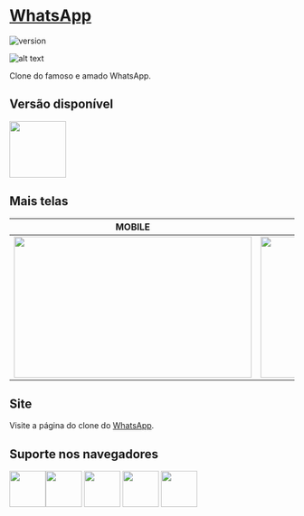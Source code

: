 # [WhatsApp](https://www.felipesales.com.br/whatsapp)

![version](https://img.shields.io/badge/version-2.0.0-blue.svg)

![alt text](https://uploaddeimagens.com.br/images/001/976/042/original/Captura_de_Tela_2019-03-20_às_22.14.44.png "tela")

Clone do famoso e amado WhatsApp.

## Versão disponível

<img src="https://upload.wikimedia.org/wikipedia/commons/thumb/6/61/HTML5_logo_and_wordmark.svg/1200px-HTML5_logo_and_wordmark.svg.png" width="100" height="100" />

## Mais telas

| MOBILE | MAPA |
| --- | --- |
| <img src="https://uploaddeimagens.com.br/images/001/976/044/original/Captura_de_Tela_2019-03-20_às_22.14.59.png" width="420" height="250" /> | <img src="https://uploaddeimagens.com.br/images/001/976/047/original/Captura_de_Tela_2019-03-20_às_22.16.28.png" width="420" height="250" />

## Site

Visite a página do clone do [WhatsApp](https://www.felipesales.com.br/whatsapp).

## Suporte nos navegadores

<img src="https://s3.amazonaws.com/creativetim_bucket/github/browser/chrome.png" width="64" height="64"><img src="https://s3.amazonaws.com/creativetim_bucket/github/browser/firefox.png" width="64" height="64"> <img src="https://s3.amazonaws.com/creativetim_bucket/github/browser/edge.png" width="64" height="64"> <img src="https://s3.amazonaws.com/creativetim_bucket/github/browser/safari.png" width="64" height="64"> <img src="https://s3.amazonaws.com/creativetim_bucket/github/browser/opera.png" width="64" height="64">
